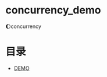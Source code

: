 # concurrency_demo
:moon:concurrency


# 目录
  - [DEMO](https://github.com/forseed/concurrency_demo/tree/master/src/main/java/demo)

